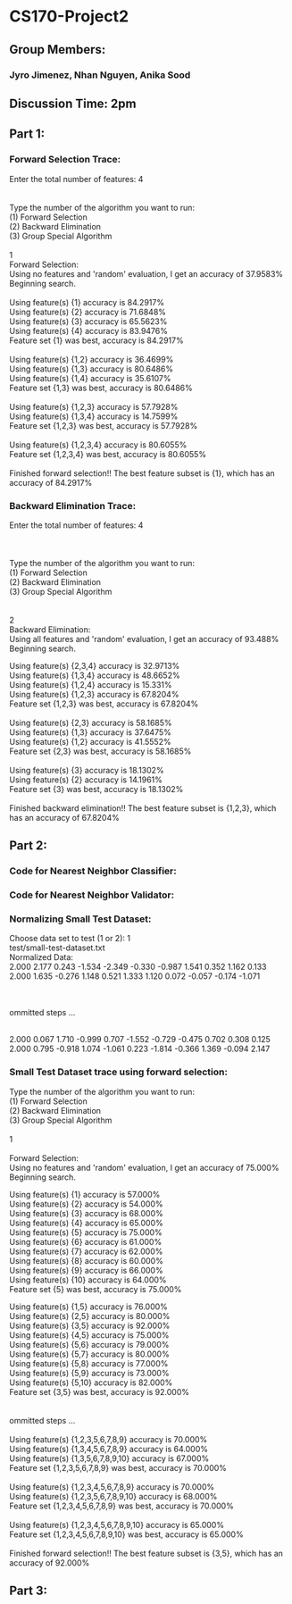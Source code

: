 # CS170-Project2

## Group Members:

### Jyro Jimenez, Nhan Nguyen, Anika Sood

## Discussion Time: 2pm

## Part 1:

### Forward Selection Trace:

Enter the total number of features: 4<br />
<br />
<br />
Type the number of the algorithm you want to run:<br />
(1) Forward Selection<br />
(2) Backward Elimination<br />
(3) Group Special Algorithm<br />
<br />
1<br />
Forward Selection:<br />
Using no features and 'random' evaluation, I get an accuracy of 37.9583%<br />
Beginning search.<br />
<br />
Using feature(s) {1} accuracy is 84.2917%<br />
Using feature(s) {2} accuracy is 71.6848%<br />
Using feature(s) {3} accuracy is 65.5623%<br />
Using feature(s) {4} accuracy is 83.9476%<br />
Feature set {1} was best, accuracy is 84.2917%<br />
<br />
Using feature(s) {1,2} accuracy is 36.4699%<br />
Using feature(s) {1,3} accuracy is 80.6486%<br />
Using feature(s) {1,4} accuracy is 35.6107%<br />
Feature set {1,3} was best, accuracy is 80.6486%<br />
<br />
Using feature(s) {1,2,3} accuracy is 57.7928%<br />
Using feature(s) {1,3,4} accuracy is 14.7599%<br />
Feature set {1,2,3} was best, accuracy is 57.7928%<br />
<br />
Using feature(s) {1,2,3,4} accuracy is 80.6055%<br />
Feature set {1,2,3,4} was best, accuracy is 80.6055%<br />
<br />
Finished forward selection!! The best feature subset is {1}, which has an accuracy of 84.2917%<br />

### Backward Elimination Trace:
Enter the total number of features: 4 <br />
<br />
<br />
<br />
Type the number of the algorithm you want to run:<br />
(1) Forward Selection <br />
(2) Backward Elimination<br />
(3) Group Special Algorithm<br />
<br /><br />
2<br />
Backward Elimination:<br />
Using all features and 'random' evaluation, I get an accuracy of 93.488%<br />
Beginning search.<br />

Using feature(s) {2,3,4} accuracy is 32.9713%<br />
Using feature(s) {1,3,4} accuracy is 48.6652%<br />
Using feature(s) {1,2,4} accuracy is 15.331%<br />
Using feature(s) {1,2,3} accuracy is 67.8204%<br />
Feature set {1,2,3} was best, accuracy is 67.8204%<br />
<br />
Using feature(s) {2,3} accuracy is 58.1685%<br />
Using feature(s) {1,3} accuracy is 37.6475%<br />
Using feature(s) {1,2} accuracy is 41.5552%<br />
Feature set {2,3} was best, accuracy is 58.1685%<br />
<br />
Using feature(s) {3} accuracy is 18.1302%<br />
Using feature(s) {2} accuracy is 14.1961%<br />
Feature set {3} was best, accuracy is 18.1302%<br />
<br />
Finished backward elimination!! The best feature subset is {1,2,3}, which has an accuracy of 67.8204%<br />

## Part 2:

### Code for Nearest Neighbor Classifier:



### Code for Nearest Neighbor Validator:


### Normalizing Small Test Dataset:
Choose data set to test (1 or 2): 1<br />
test/small-test-dataset.txt<br />
Normalized Data:<br />
2.000 2.177 0.243 -1.534 -2.349 -0.330 -0.987 1.541 0.352 1.162 0.133 <br />
2.000 1.635 -0.276 1.148 0.521 1.333 1.120 0.072 -0.057 -0.174 -1.071 <br />

<br /> <br />ommitted steps ... <br /><br />

2.000 0.067 1.710 -0.999 0.707 -1.552 -0.729 -0.475 0.702 0.308 0.125 <br />
2.000 0.795 -0.918 1.074 -1.061 0.223 -1.814 -0.366 1.369 -0.094 2.147<br />

### Small Test Dataset trace using forward selection:
Type the number of the algorithm you want to run: <br />
(1) Forward Selection<br />
(2) Backward Elimination<br />
(3) Group Special Algorithm<br />
<br />
1<br />
<br />
Forward Selection:<br />
Using no features and 'random' evaluation, I get an accuracy of 75.000%<br />
Beginning search.<br />

Using feature(s) {1} accuracy is 57.000%<br />
Using feature(s) {2} accuracy is 54.000%<br />
Using feature(s) {3} accuracy is 68.000%<br />
Using feature(s) {4} accuracy is 65.000%<br />
Using feature(s) {5} accuracy is 75.000%<br />
Using feature(s) {6} accuracy is 61.000%<br />
Using feature(s) {7} accuracy is 62.000%<br />
Using feature(s) {8} accuracy is 60.000%<br />
Using feature(s) {9} accuracy is 66.000%<br />
Using feature(s) {10} accuracy is 64.000%<br />
Feature set {5} was best, accuracy is 75.000%<br />

Using feature(s) {1,5} accuracy is 76.000%<br />
Using feature(s) {2,5} accuracy is 80.000%<br />
Using feature(s) {3,5} accuracy is 92.000%<br />
Using feature(s) {4,5} accuracy is 75.000%<br />
Using feature(s) {5,6} accuracy is 79.000%<br />
Using feature(s) {5,7} accuracy is 80.000%<br />
Using feature(s) {5,8} accuracy is 77.000%<br />
Using feature(s) {5,9} accuracy is 73.000%<br />
Using feature(s) {5,10} accuracy is 82.000%<br />
Feature set {3,5} was best, accuracy is 92.000%<br />
<br />
<br /> ommitted steps ... <br />
<br />
Using feature(s) {1,2,3,5,6,7,8,9} accuracy is 70.000%<br />
Using feature(s) {1,3,4,5,6,7,8,9} accuracy is 64.000%<br />
Using feature(s) {1,3,5,6,7,8,9,10} accuracy is 67.000%<br />
Feature set {1,2,3,5,6,7,8,9} was best, accuracy is 70.000%<br />
<br />
Using feature(s) {1,2,3,4,5,6,7,8,9} accuracy is 70.000%<br />
Using feature(s) {1,2,3,5,6,7,8,9,10} accuracy is 68.000%<br />
Feature set {1,2,3,4,5,6,7,8,9} was best, accuracy is 70.000%<br />
<br />
Using feature(s) {1,2,3,4,5,6,7,8,9,10} accuracy is 65.000%<br />
Feature set {1,2,3,4,5,6,7,8,9,10} was best, accuracy is 65.000%<br />
<br />
Finished forward selection!! The best feature subset is {3,5}, which has an accuracy of 92.000%<br />

## Part 3:
